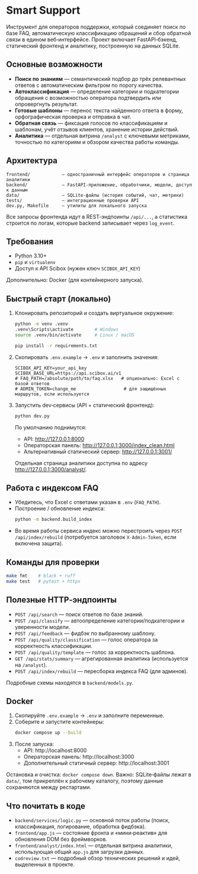 # Smart Support

Инструмент для операторов поддержки, который соединяет поиск по базе FAQ, автоматическую классификацию обращений и сбор обратной связи в едином веб‑интерфейсе. Проект включает FastAPI‑бэкенд, статический фронтенд и аналитику, построенную на данных SQLite.


## Основные возможности
- **Поиск по знаниям** — семантический подбор до трёх релевантных ответов с автоматическим фильтром по порогу качества.
- **Автоклассификация** — определение категории и подкатегории обращения с возможностью оператора подтвердить или опровергнуть результат.
- **Готовые шаблоны** — перенос текста найденного ответа в форму, орфографическая проверка и отправка в чат.
- **Обратная связь** — фиксация голосов по классификациям и шаблонам, учёт отзывов клиентов, хранение истории действий.
- **Аналитика** — отдельная витрина `/analyst` с ключевыми метриками, точностью по категориям и обзором качества работы команды.


## Архитектура
```
frontend/            — одностраничный интерфейс операторов и страница аналитики
backend/             — FastAPI‑приложение, обработчики, модели, доступ к данным
data/                — SQLite‑файлы (история событий, чат, метрики)
tests/               — интеграционные проверки API
dev.py, Makefile     — утилиты для локального запуска
```
Все запросы фронтенда идут в REST‑эндпоинты `/api/...`, а статистика строится по логам, которые backend записывает через `log_event`.


## Требования
- Python 3.10+
- `pip` и `virtualenv`
- Доступ к API Scibox (нужен ключ `SCIBOX_API_KEY`)

Дополнительно: Docker (для контейнерного запуска).


## Быстрый старт (локально)
1. Клонировать репозиторий и создать виртуальное окружение:
   ```bash
   python -m venv .venv
   .venv\Scripts\activate        # Windows
   source .venv/bin/activate     # Linux / macOS

   pip install -r requirements.txt
   ```

2. Скопировать `.env.example` → `.env` и заполнить значения:
   ```env
   SCIBOX_API_KEY=your_api_key
   SCIBOX_BASE_URL=https://api.scibox.ai/v1
   # FAQ_PATH=/absolute/path/to/faq.xlsx   # опционально: Excel с базой ответов
   # ADMIN_TOKEN=change_me                  # для защищённых маршрутов, если используется
   ```

3. Запустить dev‑сервисы (API + статический фронтенд):
   ```bash
   python dev.py
   ```
   По умолчанию поднимутся:
   - API: http://127.0.0.1:8000  
   - Операторская панель: http://127.0.0.1:3000/index_clean.html  
   - Альтернативный статический сервер: http://127.0.0.1:3001/

   Отдельная страница аналитики доступна по адресу http://127.0.0.1:3000/analyst/.



## Работа с индексом FAQ
- Убедитесь, что Excel с ответами указан в `.env` (`FAQ_PATH`).
- Построение / обновление индекса:
  ```bash
  python -m backend.build_index
  ```
- Во время работы сервиса индекс можно перестроить через `POST /api/index/rebuild` (потребуется заголовок `X-Admin-Token`, если включена защита).


## Команды для проверки
```bash
make fmt    # black + ruff
make test   # pytest + httpx
```


## Полезные HTTP‑эндпоинты
- `POST /api/search` — поиск ответов по базе знаний.
- `POST /api/classify` — автоопределение категории/подкатегории и уверенности модели.
- `POST /api/feedback` — фидбэк по выбранному шаблону.
- `POST /api/quality/classification` — голос оператора за корректность классификации.
- `POST /api/quality/template` — голос за корректность шаблона.
- `GET /api/stats/summary` — агрегированная аналитика (используется на `/analyst`).
- `POST /api/index/rebuild` — пересборка индекса FAQ (для админов).

Подробные схемы находятся в `backend/models.py`.


## Docker
1. Скопируйте `.env.example` → `.env` и заполните переменные.
2. Соберите и запустите контейнеры:
   ```bash
   docker compose up --build
   ```
3. После запуска:
   - API: http://localhost:8000
   - Операторская панель: http://localhost:3000
   - Дополнительный статичный сервер: http://localhost:3001

Остановка и очистка: `docker compose down`. Важно: SQLite‑файлы лежат в `data/`, том прикреплён к рабочему каталогу, поэтому данные сохраняются между рестартами.


## Что почитать в коде
- `backend/services/logic.py` — основной поток работы (поиск, классификация, логирование, обработка фидбэка).
- `frontend/app.js` — состояние фронта и «мини‑реактив» для обновления DOM без фреймворков.
- `frontend/analyst/index.html` — отдельная витрина аналитики, использующая общий `app.js` для загрузки данных.
- `codreview.txt` — подробный обзор технических решений и идей, выделенных в проекте.




